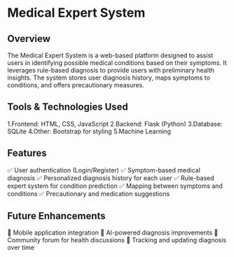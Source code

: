 # Medical Expert System
## Overview
The Medical Expert System is a web-based platform designed to assist users in identifying possible medical conditions based on their symptoms. It leverages rule-based diagnosis to provide users with preliminary health insights. The system stores user diagnosis history, maps symptoms to conditions, and offers precautionary measures.

## Tools & Technologies Used
1.Frontend: HTML, CSS, JavaScript
2.Backend: Flask (Python)
3.Database: SQLite
4.Other: Bootstrap for styling
5.Machine Learning

## Features
✅ User authentication (Login/Register)
✅ Symptom-based medical diagnosis
✅ Personalized diagnosis history for each user
✅ Rule-based expert system for condition prediction
✅ Mapping between symptoms and conditions
✅ Precautionary and medication suggestions

## Future Enhancements
🚀 Mobile application integration
🚀 AI-powered diagnosis improvements
🚀 Community forum for health discussions
🚀 Tracking and updating diagnosis over time
